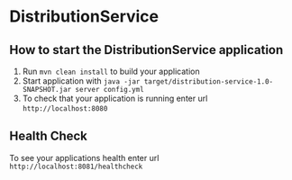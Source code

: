 # DistributionService

How to start the DistributionService application
---

1. Run `mvn clean install` to build your application
1. Start application with `java -jar target/distribution-service-1.0-SNAPSHOT.jar server config.yml`
1. To check that your application is running enter url `http://localhost:8080`

Health Check
---

To see your applications health enter url `http://localhost:8081/healthcheck`
